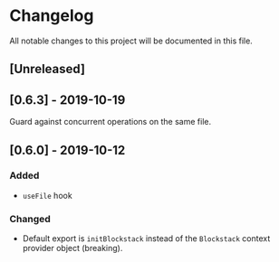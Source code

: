 # Changelog

All notable changes to this project will be documented in this file.

## [Unreleased]

## [0.6.3] - 2019-10-19

Guard against concurrent operations on the same file.

## [0.6.0] - 2019-10-12

### Added

- `useFile` hook

### Changed

- Default export is `initBlockstack` instead of the `Blockstack` context provider object (breaking).

